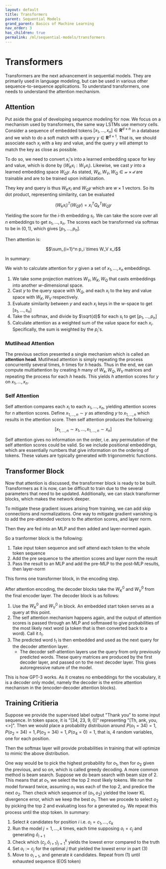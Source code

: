 ```yaml
---
layout: default
title: Transformers
parent: Sequential Models
grand_parent: Basics of Machine Learning
nav_order: 3
has_children: true
permalink: /ml/sequential-models/transformers
---
```


# Transformers

Transformers are the next advancement in sequential models. They are primarily used in language modeling, but can be used in various other sequence-to-sequence applications. To understand transformers, one needs to understand the attention mechanism.

## Attention

Put aside the goal of developing sequence modeling for now. We focus on a mechanism used by transformers, the same way LSTMs use memory cells. Consider a sequence of embedded tokens $[x_1,...,x_n] \in \mathbf{R}^{d\times n}$ in a database and we wish to do a soft match with a query $y \in \mathbf{R}^{d\times 1}$. That is, we should associate each $x_i$ with a key and value, and the query $y$ will attempt to match the key as close as possible.

To do so, we need to convert $x_i$'s into a learned embedding space for key and value, which is done by $(W_{K}x_i : W_{V} x_i)$. Likewise, we cast $y$ into a learned embedding space $W_Q y$. As stated, $W_K, W_V, W_Q \in \mathcal{w \times d}$ are trainable and are to be trained upon initialization.

They key and query is thus $W_K x_i$ and $W_Q y$ which are $w\times 1$ vectors. So its dot product, representing similarity, can be evaluated

$$(W_k x_i)^T(W_Q y) = x_i^T Q_k^T W_Q y$$

Yielding the score for the $i$-th embedding $s_i$. We can take the score over all $n$ embeddings to get $s_1,...,s_n$. The scores each be transformed via softmax to be in $(0,1)$, which gives $[p_1,...,p_n]$.

Then attention is:

$$\sum_{i=1}^n p_i \times W_V x_i$$

In summary:

We wish to calculate attention for $y$ given a set of $x_1,...,x_n$ embeddings.

1. We take some projection matrices $W_V, W_K, W_Q$ that casts embeddings into another $w$-dimensional space.
2. Cast $y$ to the query space with $W_Q$, and each $x_i$ to the key and value space with $W_K, W_V$ respectively.
3. Evaluate similarity between $y$ and each $x_i$ keys in the $w$-space to get $[s_1,...,s_n]$
4. Take the softmax, and divide by $\sqrt{d}$ for each $s_i$ to get $[p_1,...,p_n]$
5. Calculate attention as a weighted sum of the value space for each $x_i$. Specifically, the sum is weighted by the $p_i$'s.

### Mutlihead Attention

The previous section presented a single mechanism which is called an **attention head**. Mutlihead attention is simply repeating the process concurrently several times, $h$ times for $h$ heads. Thus in the end, we can compute multiattention by creating $h$ many of $W_k, W_Q, W_V$ matrices and repeating the process for each $h$ heads. This yields $h$ attention scores for $y$ on $x_1,...,x_n$.

### Self Attention

Self attention compares each $x_i$ to each $x_1,...,x_n$, yielding attention scores for $n$ attention scores. Define $x_{1,...,n}\sim y$ as attending $y$ to $x_{1,...,n}$ which results in the attention score. Then self attention produces the following:

$$[x_{1,...,n}\sim x_1,...,x_{1,...,n}\sim x_n]$$

Self attention gives no information on the order, i.e. any permutation of the self attention scores could be valid. So we include positional embeddings, which are essentially numbers that give information on the ordering of tokens. These values are typically generated with trigonometric functions.

## Transformer Block

Now that attention is discussed, the transformer block is ready to be built. Transformers as it is now, can be difficult to train due to the several parameters that need to be updated. Additionally, we can stack transformer blocks, which makes the network deeper.

To mitigate these gradient issues arising from training, we can add skip connections and normalizations. One way to mitigate gradient vanishing is to add the pre-attended vectors to the attention scores, and layer norm.

Then they are fed into an MLP and then added and layer-normed again.

So a tranformer block is the following:

1. Take input token sequence and self attend each token to the whole token sequence
2. Add the pre sequence to the attention scores and layer norm the result
3. Pass the result to an MLP and add the pre-MLP to the post-MLP results, then layer-norm

This forms one transformer block, in the encoding step.

After attention encoding, the decoder blocks take the $W_K^0$ and $W_V^0$ from the final encoder layer. The decoder block is as follows:

1. Use the $W_K^0$ and $W_V^0$ in block. An embedded start token serves as a query at this point.
2. The self attention mechanism happens again, and the output of attention scores is passed through an MLP and softmaxed to give probabilities of the most likely next word (a token that is then converted back to a word). Call it $t_1$.
3. The predicted word $t_1$ is then embedded and used as the next query for the decoder attention layer.
    - The decoder self-attention layers use the query from only previously predicted words. These query matrices are produced by the first decoder layer, and passed on to the next decoder layer. This gives autoregressive nature of the model.

This is how GPT-3 works. As it creates no embeddings for the vocabulary, it is a decoder only model, namely the decoder is the entire attention mechanism in the (encoder-decoder attention blocks).

## Training Critieria

Suppose we provide the supervised label output "Thank you" to some input sequence. In token space, it is "[34, 23, 9, 0]" representing "[Th, ank, you, <>]". Then we would place a probability distribuion around $P(o_1=34)=1, P(o_2=34)=1, P(o_3=34)=1, P(o_4=0)=1$, that is, 4 random variables, one for each position.

Then the softmax layer will provide probabilities in training that will optimize to mimic the above distribution.

One way would be to pick the highest probability for $o_1$, then for $o_2$ given the previous, and so on, which is called greedy decoding. A more common method is beam search. Suppose we do beam search with beam size of $2$. This means that at $o_1$, we select the top 2 most likely tokens. We run the model forward twice, assuming $o_1$ was each of the top 2, and predice the next $o_2$. Then check which sequence of $(o_1, o_2)$ yielded the lower KL divergence error, which we keep the best $o_1$. Then we procede to select $o_2$ by picking the top 2 and evaluating loss for a generated $o_3$. We repeat this process until the stop token. In summary:

1. Select $k$ candidates for position $i$ i.e. $o_i = c_1,..., c_k$
2. Run the model $j=1,...,k$ times, each time supposing $o_i = c_j$ and generating $\hat{o}_{i+1}$
3. Check which $(c_j, \hat{o}_{i+1})_{j=1}^k$ yields the lowest error compared to the truth
4. Set $o_i := c_j$ for the optimal $j$ that yielded the lowest error in part (3)
5. Move to $o_{i+1}$, and generate $k$ candidates. Repeat from (1) until exhausted sequence (EOS token)



